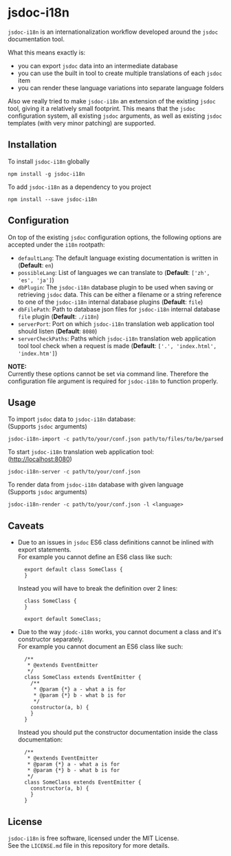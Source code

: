 jsdoc-i18n
==========
`jsdoc-i18n` is an internationalization workflow developed around the `jsdoc` documentation tool.

What this means exactly is:
 - you can export `jsdoc` data into an intermediate database
 - you can use the built in tool to create multiple translations of each `jsdoc` item
 - you can render these language variations into separate language folders

Also we really tried to make `jsdoc-i18n` an extension of the existing `jsdoc` tool, giving it a
relatively small footprint. This means that the `jsdoc` configuration system, all existing `jsdoc`
arguments, as well as existing `jsdoc` templates (with very minor patching) are supported.


Installation
------------
To install `jsdoc-i18n` globally
```
npm install -g jsdoc-i18n
```

To add `jsdoc-i18n` as a dependency to you project
```
npm install --save jsdoc-i18n
```


Configuration
-------------
On top of the existing `jsdoc` configuration options, the following options are accepted under the
`i18n` rootpath:
 - `defaultLang`: The default language existing documentation is written in (**Default**: `en`)
 - `possibleLang`: List of languages we can translate to (**Default**: `['zh', 'es', 'ja']`)
 - `dbPlugin`: The `jsdoc-i18n` database plugin to be used when saving or retrieving `jsdoc` data.
    This can be either a filename or a string reference to one of the `jsdoc-i18n` internal database
    plugins (**Default**: `file`)
 - `dbFilePath`: Path to database json files for `jsdoc-i18n` internal database `file` plugin
    (**Default**: `./i18n`)
 - `serverPort`: Port on which `jsdoc-i18n` translation web application tool should listen
    (**Default**: `8080`)
 - `serverCheckPaths`: Paths which `jsdoc-i18n` translation web application tool tool check when a
    request is made (**Default**: `['.', 'index.html', 'index.htm']`)

**NOTE:**  
Currently these options cannot be set via command line. Therefore the configuration file argument is
required for `jsdoc-i18n` to function properly.


Usage
-----
To import `jsdoc` data to `jsdoc-i18n` database:  
(Supports `jsdoc` arguments)
```
jsdoc-i18n-import -c path/to/your/conf.json path/to/files/to/be/parsed
```

To start `jsdoc-i18n` translation web application tool:  
([http://localhost:8080](http://localhost:8080))
```
jsdoc-i18n-server -c path/to/your/conf.json
```

To render data from `jsdoc-i18n` database with given language  
(Supports `jsdoc` arguments)
```
jsdoc-i18n-render -c path/to/your/conf.json -l <language>
```


Caveats
-------
 - Due to an issues in `jsdoc` ES6 class definitions cannot be inlined with export statements.  
   For example you cannot define an ES6 class like such:
   ```
     export default class SomeClass {
     }
   ```
   Instead you will have to break the definition over 2 lines:
   ```
     class SomeClass {
     }

     export default SomeClass;
   ```

 - Due to the way `jdodc-i18n` works, you cannot document a class and it's constructor separately.  
   For example you cannot document an ES6 class like such:
   ```
     /**
      * @extends EventEmitter
      */
     class SomeClass extends EventEmitter {
       /**
        * @param {*} a - what a is for
        * @param {*} b - what b is for
        */
       constructor(a, b) {
       }
     }
   ```
   Instead you should put the constructor documentation inside the class documentation:
   ```
     /**
      * @extends EventEmitter
      * @param {*} a - what a is for
      * @param {*} b - what b is for
      */
     class SomeClass extends EventEmitter {
       constructor(a, b) {
       }
     }
   ```


License
-------
`jsdoc-i18n` is free software, licensed under the MIT License.  
See the `LICENSE.md` file in this repository for more details.
